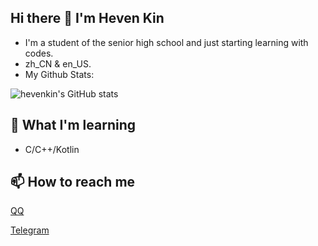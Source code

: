 ## Hi there 👋 I'm Heven Kin
- I'm a student of the senior high school and just starting learning with codes.
- zh_CN & en_US.
- My Github Stats:

![hevenkin's GitHub stats](https://github-readme-stats.vercel.app/api?username=hevenkin&show_icons=true&layout=compact)

## 🌱 What I'm learning
- C/C++/Kotlin

## 📫 How to reach me
[QQ](http://wpa.qq.com/msgrd?v=3&uin=1359244012&site=qq&menu=yes)

[Telegram](https://t.me/hevenkin)

<!--
**hevenkin/hevenkin** is a ✨ _special_ ✨ repository because its `README.md` (this file) appears on your GitHub profile.

Here are some ideas to get you started:

- 🔭 I’m currently working on ...
- 🌱 I’m currently learning ...
- 👯 I’m looking to collaborate on ...
- 🤔 I’m looking for help with ...
- 💬 Ask me about ...
- 📫 How to reach me: ...
- 😄 Pronouns: ...
- ⚡ Fun fact: ...
-->

